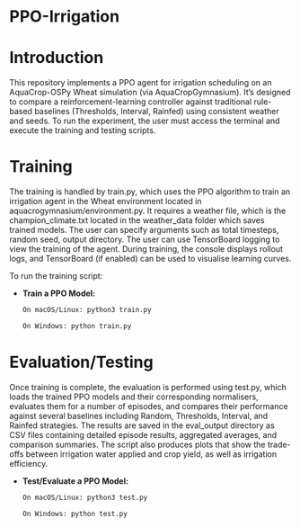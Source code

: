 # PPO-Irrigation

# Introduction
This repository implements a PPO agent for irrigation scheduling on an AquaCrop-OSPy Wheat simulation (via AquaCropGymnasium). It’s designed to compare a reinforcement-learning controller against traditional rule-based baselines (Thresholds, Interval, Rainfed) using consistent weather and seeds. To run the experiment, the user must access the terminal and execute the training and testing scripts. 

# Training 
The training is handled by train.py, which uses the PPO algorithm to train an irrigation agent in the Wheat environment located in aquacrogymnasium/environment.py. It requires a weather file, which is the champion_climate.txt located in the weather_data folder which saves trained models. The user can specify arguments such as total timesteps, random seed, output directory. The user can use TensorBoard logging to view the training of the agent. During training, the console displays rollout logs, and TensorBoard (if enabled) can be used to visualise learning curves.

To run the training script:

- **Train a PPO Model:**

  ```bash
  On macOS/Linux: python3 train.py

  On Windows: python train.py


# Evaluation/Testing
Once training is complete, the evaluation is performed using test.py, which loads the trained PPO models and their corresponding normalisers, evaluates them for a number of episodes, and compares their performance against several baselines including Random, Thresholds, Interval, and Rainfed strategies. The results are saved in the eval_output directory as CSV files containing detailed episode results, aggregated averages, and comparison summaries. The script also produces plots that show the trade-offs between irrigation water applied and crop yield, as well as irrigation efficiency. 

- **Test/Evaluate a PPO Model:**

  ```bash
  On macOS/Linux: python3 test.py
  
  On Windows: python test.py


